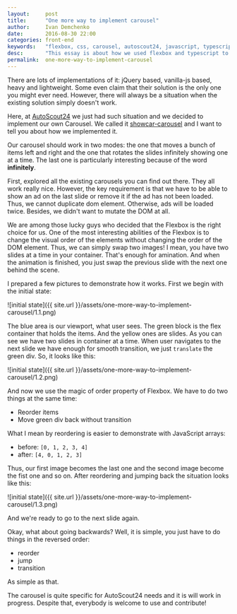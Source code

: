 ```yaml
---
layout:     post
title:      "One more way to implement carousel"
author:     Ivan Demchenko
date:       2016-08-30 22:00
categories: front-end
keywords:   "flexbox, css, carousel, autoscout24, javascript, typescript, front-end masters"
desc:       "This essay is about how we used flexbox and typescript to implemented our own carousel"
permalink:  one-more-way-to-implement-carousel
---
```


There are lots of implementations of it: jQuery based, vanilla-js based, heavy and lightweight. Some even claim that their solution is the only one you might ever need. However, there will always be a situation when the existing solution simply doesn't work.

Here, at [AutoScout24](https://www.autoscout24.de/) we just had such situation and we decided to implement our own Carousel. We called it [showcar-carousel](https://github.com/AutoScout24/showcar-carousel) and I want to tell you about how we implemented it.

Our carousel should work in two modes: the one that moves a bunch of items left and right and the one that rotates the slides infinitely showing one at a time. The last one is particularly interesting because of the word **infinitely**.

First, explored all the existing carousels you can find out there. They all work really nice. However, the key requirement is that we have to be able to show an ad on the last slide or remove it if the ad has not been loaded. Thus, we cannot duplicate dom element. Otherwise, ads will be loaded twice. Besides, we didn't want to mutate the DOM at all.

We are among those lucky guys who decided that the Flexbox is the right choice for us. One of the most interesting abilities of the Flexbox is to change the visual order of the elements without changing the order of the DOM element. Thus, we can simply swap two images! I mean, you have two slides at a time in your container. That's enough for amination. And when the animation is finished, you just swap the previous slide with the next one behind the scene.

I prepared a few pictures to demonstrate how it works. First we begin with the initial state:

![initial state]({{ site.url }}/assets/one-more-way-to-implement-carousel/1.1.png)

The blue area is our viewport, what user sees. The green block is the flex container that holds the items. And the yellow ones are slides. As you can see we have two slides in container at a time. When user navigates to the next slide we have enough for smooth transition, we just `translate` the green div. So, it looks like this:

![initial state]({{ site.url }}/assets/one-more-way-to-implement-carousel/1.2.png)

And now we use the magic of order property of Flexbox. We have to do two things at the same time:

 - Reorder items
 - Move green div back without transition

What I mean by reordering is easier to demonstrate with JavaScript arrays:

 * before: `[0, 1, 2, 3, 4]`
 * after: `[4, 0, 1, 2, 3]`

Thus, our first image becomes the last one and the second image become the fist one and so on. After reordering and jumping back the situation looks like this:

![initial state]({{ site.url }}/assets/one-more-way-to-implement-carousel/1.3.png)

And we're ready to go to the next slide again.

Okay, what about going backwards? Well, it is simple, you just have to do things in the reversed order:

 - reorder
 - jump
 - transition

As simple as that.

The carousel is quite specific for AutoScout24 needs and it is will work in progress. Despite that, everybody is welcome to use and contribute!
